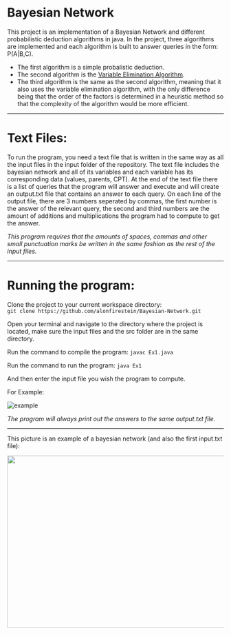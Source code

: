 # Bayesian Network

This project is an implementation of a Bayesian Network and different probabilistic deduction algorithms in java. In the project, three algorithms are implemented and each algorithm is built to answer queries in the form: P(A|B,C).

- The first algorithm is a simple probalistic deduction.
- The second algorithm is the [Variable Elimination Algorithm](https://en.wikipedia.org/wiki/Variable_elimination).
- The third algorithm is the same as the second algorithm, meaning that it also uses the variable elimination algorithm, with the only difference being that the order of the factors is determined in a heuristic method so that the complexity of the algorithm would be more efficient.


--------------------------------------------------------------------------------------------------------------------------------------------------------------------


# Text Files:
To run the program, you need a text file that is written in the same way as all the input files in the input folder of the repository.
The text file includes the bayesian network and all of its variables and each variable has its corresponding data (values, parents, CPT).
At the end of the text file there is a list of queries that the program will answer and execute and will create an output.txt file that contains an answer to each query. On each line of the output file, there are 3 numbers seperated by commas, the first number is the answer of the relevant query, the second and third numbers are the amount of additions and multiplications the program had to compute to get the answer.  
  
*This program requires that the amounts of spaces, commas and other small punctuation marks be written in the same fashion as the rest of the input files.*  
  
  
--------------------------------------------------------------------------------------------------------------------------------------------------------------------
  
    
# Running the program:

Clone the project to your current workspace directory:  
`git clone https://github.com/alonfirestein/Bayesian-Network.git`
  
Open your terminal and navigate to the directory where the project is located, make sure the input files and the src folder are in the same directory.

Run the command to compile the program: `javac Ex1.java`

Run the command to run the program: `java Ex1`
  
And then enter the input file you wish the program to compute.
  
For Example:  
  
![example](https://user-images.githubusercontent.com/57404551/102539488-6f45c100-40b6-11eb-9fb4-79f2e6e19b45.png)

*The program will always print out the answers to the same output.txt file.*




--------------------------------------------------------------------------------------------------------------------------------------------------------------------

This picture is an example of a bayesian network (and also the first input.txt file):

<img src="https://user-images.githubusercontent.com/57404551/101762956-c2cc7380-3ae6-11eb-98f1-7a1b265a657b.jpg" height="400" width="800">

